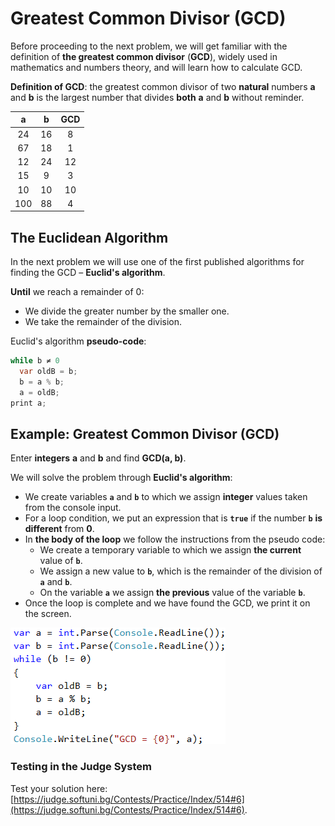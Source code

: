 # Greatest Common Divisor (GCD)

Before proceeding to the next problem, we will get familiar with the definition of **the greatest common divisor** (**GCD**), widely used in mathematics and numbers theory, and will learn how to calculate GCD.

**Definition of GCD**: the greatest common divisor of two **natural** numbers **a** and **b** is the largest number that divides **both** **a** and **b** without reminder.

|a|b|GCD| 
|:---:|:---:|:---:| 
|24|16|8|
|67|18|1|
|12|24|12|
|15|9|3|
|10|10|10|
|100|88|4|

## The Euclidean Algorithm

In the next problem we will use one of the first published algorithms for finding the GCD – **Euclid's algorithm**.

**Until** we reach a remainder of 0:

   * We divide the greater number by the smaller one.
   * We take the remainder of the division.

Euclid's algorithm **pseudo-code**:

```csharp
while b ≠ 0
  var oldB = b;
  b = a % b;
  a = oldB;
print a;
```

## Example: Greatest Common Divisor (GCD)

Enter **integers** **a** and **b** and find **GCD(a, b)**.

We will solve the problem through **Euclid's algorithm**:

   * We create variables **`a`** and **`b`** to which we assign **integer** values taken from the console input.
   * For a loop condition, we put an expression that is **`true`** if the number **`b`** **is different** from **0**.
   * In **the body of the loop** we follow the instructions from the pseudo code:
      * We create a temporary variable to which we assign **the current** value of **`b`**.
      * We assign a new value to **`b`**, which is the remainder of the division of **`a`** and **`b`**.
      * On the variable **`a`** we assign **the previous** value of the variable **`b`**.
   * Once the loop is complete and we have found the GCD, we print it on the screen.

![](/assets/chapter-7-images/07.GCD-01.png)

### Testing in the Judge System

Test your solution here: [https://judge.softuni.bg/Contests/Practice/Index/514#6](https://judge.softuni.bg/Contests/Practice/Index/514#6).
